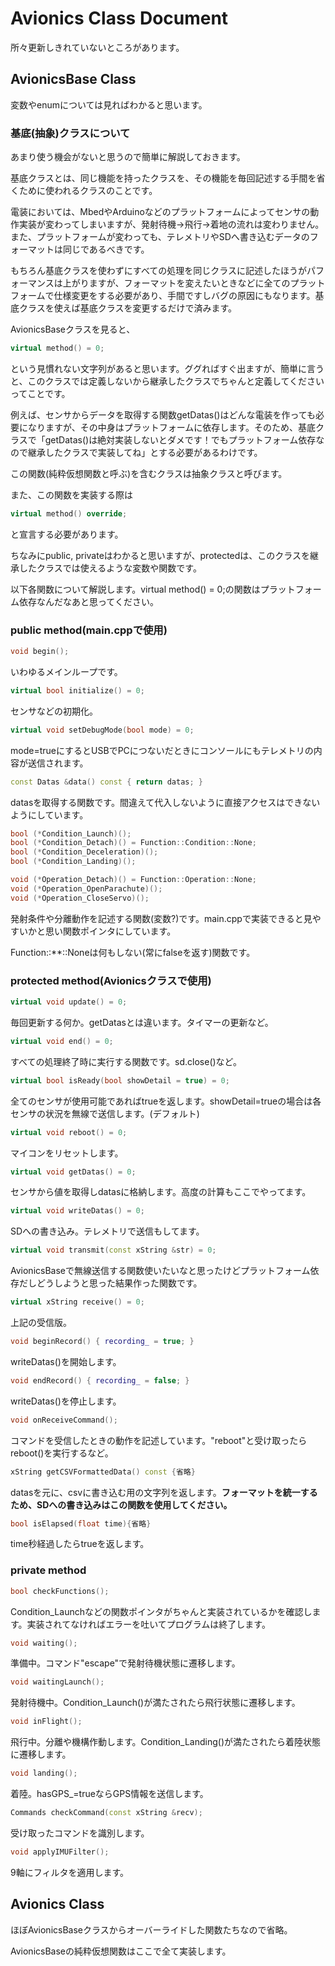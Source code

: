 # Avionics Class Document

所々更新しきれていないところがあります。

## AvionicsBase Class

変数やenumについては見ればわかると思います。

### 基底(抽象)クラスについて
あまり使う機会がないと思うので簡単に解説しておきます。

基底クラスとは、同じ機能を持ったクラスを、その機能を毎回記述する手間を省くために使われるクラスのことです。

電装においては、MbedやArduinoなどのプラットフォームによってセンサの動作実装が変わってしまいますが、発射待機→飛行→着地の流れは変わりません。また、プラットフォームが変わっても、テレメトリやSDへ書き込むデータのフォーマットは同じであるべきです。

もちろん基底クラスを使わずにすべての処理を同じクラスに記述したほうがパフォーマンスは上がりますが、フォーマットを変えたいときなどに全てのプラットフォームで仕様変更をする必要があり、手間ですしバグの原因にもなります。基底クラスを使えば基底クラスを変更するだけで済みます。

AvionicsBaseクラスを見ると、
```C++
virtual method() = 0;
```
という見慣れない文字列があると思います。ググればすぐ出ますが、簡単に言うと、このクラスでは定義しないから継承したクラスでちゃんと定義してくださいってことです。

例えば、センサからデータを取得する関数getDatas()はどんな電装を作っても必要になりますが、その中身はプラットフォームに依存します。そのため、基底クラスで「getDatas()は絶対実装しないとダメです！でもプラットフォーム依存なので継承したクラスで実装してね」とする必要があるわけです。

この関数(純粋仮想関数と呼ぶ)を含むクラスは抽象クラスと呼びます。

また、この関数を実装する際は
```C++
virtual method() override;
```
と宣言する必要があります。

ちなみにpublic, privateはわかると思いますが、protectedは、このクラスを継承したクラスでは使えるような変数や関数です。

以下各関数について解説します。virtual method() = 0;の関数はプラットフォーム依存なんだなあと思ってください。

### public method(main.cppで使用)
```C++
void begin();
```
いわゆるメインループです。

```C++
virtual bool initialize() = 0;
```
センサなどの初期化。

```C++
virtual void setDebugMode(bool mode) = 0;
```
mode=trueにするとUSBでPCにつないだときにコンソールにもテレメトリの内容が送信されます。

```C++
const Datas &data() const { return datas; }
```
datasを取得する関数です。間違えて代入しないように直接アクセスはできないようにしています。

```C++
bool (*Condition_Launch)();
bool (*Condition_Detach)() = Function::Condition::None;
bool (*Condition_Deceleration)();
bool (*Condition_Landing)();

void (*Operation_Detach)() = Function::Operation::None;
void (*Operation_OpenParachute)();
void (*Operation_CloseServo)();
```
発射条件や分離動作を記述する関数(変数?)です。main.cppで実装できると見やすいかと思い関数ポインタにしています。

Function::**::Noneは何もしない(常にfalseを返す)関数です。

### protected method(Avionicsクラスで使用)
```C++
virtual void update() = 0;
```
毎回更新する何か。getDatasとは違います。タイマーの更新など。

```C++
virtual void end() = 0;
```
すべての処理終了時に実行する関数です。sd.close()など。

```C++
virtual bool isReady(bool showDetail = true) = 0;
```
全てのセンサが使用可能であればtrueを返します。showDetail=trueの場合は各センサの状況を無線で送信します。(デフォルト)

```C++
virtual void reboot() = 0;
```
マイコンをリセットします。

```C++
virtual void getDatas() = 0;
```
センサから値を取得しdatasに格納します。高度の計算もここでやってます。

```C++
virtual void writeDatas() = 0;
```
SDへの書き込み。テレメトリで送信もしてます。

```C++
virtual void transmit(const xString &str) = 0;
```
AvionicsBaseで無線送信する関数使いたいなと思ったけどプラットフォーム依存だしどうしようと思った結果作った関数です。

```C++
virtual xString receive() = 0;
```
上記の受信版。

```C++
void beginRecord() { recording_ = true; }
```
writeDatas()を開始します。

```C++
void endRecord() { recording_ = false; }
```
writeDatas()を停止します。

```C++
void onReceiveCommand();
```
コマンドを受信したときの動作を記述しています。"reboot"と受け取ったらreboot()を実行するなど。

```C++
xString getCSVFormattedData() const {省略}
```
datasを元に、csvに書き込む用の文字列を返します。**フォーマットを統一するため、SDへの書き込みはこの関数を使用してください。**

```C++
bool isElapsed(float time){省略}
```
time秒経過したらtrueを返します。

### private method
```C++
bool checkFunctions();
```
Condition_Launchなどの関数ポインタがちゃんと実装されているかを確認します。実装されてなければエラーを吐いてプログラムは終了します。

```C++
void waiting();
```
準備中。コマンド"escape"で発射待機状態に遷移します。

```C++
void waitingLaunch();
```
発射待機中。Condition_Launch()が満たされたら飛行状態に遷移します。

```C++
void inFlight();
```
飛行中。分離や機構作動します。Condition_Landing()が満たされたら着陸状態に遷移します。

```C++
void landing();
```
着陸。hasGPS_=trueならGPS情報を送信します。

```C++
Commands checkCommand(const xString &recv);
```
受け取ったコマンドを識別します。

```C++
void applyIMUFilter();
```
9軸にフィルタを適用します。

## Avionics Class
ほぼAvionicsBaseクラスからオーバーライドした関数たちなので省略。

AvionicsBaseの純粋仮想関数はここで全て実装します。